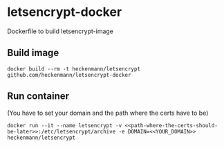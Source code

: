 # letsencrypt-docker
Dockerfile to build letsencrypt-image

## Build image
```
docker build --rm -t heckenmann/letsencrypt github.com/heckenmann/letsencrypt-docker
```

## Run container
(You have to set your domain and the path where the certs have to be)
```
docker run --it --name letsencrypt -v <<path-where-the-certs-should-be-later>>:/etc/letsencrypt/archive -e DOMAIN=<<YOUR_DOMAIN>> heckenmann/letsencrypt
```
